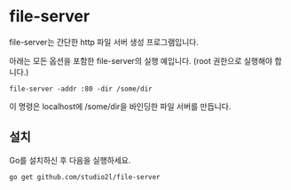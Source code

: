 # file-server

file-server는 간단한 http 파일 서버 생성 프로그램입니다.

아래는 모든 옵션을 포함한 file-server의 실행 예입니다.
(root 권한으로 실행해야 합니다.)

```
file-server -addr :80 -dir /some/dir
```

이 명령은 localhost에 /some/dir을 바인딩한 파일 서버를 만듭니다.

## 설치

Go를 설치하신 후 다음을 실행하세요.

```
go get github.com/studio2l/file-server
```

